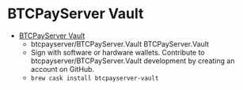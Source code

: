 # BTCPayServer Vault
- [BTCPayServer Vault](https://github.com/btcpayserver/BTCPayServer.Vault)
  -  btcpayserver/BTCPayServer.Vault BTCPayServer.Vault
  - Sign with software or hardware wallets. Contribute to btcpayserver/BTCPayServer.Vault development by creating an account on GitHub.
  - `brew cask install btcpayserver-vault`
